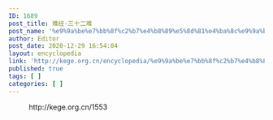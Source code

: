 ```yaml
---
ID: 1689
post_title: 难经·三十二难
post_name: '%e9%9a%be%e7%bb%8f%c2%b7%e4%b8%89%e5%8d%81%e4%ba%8c%e9%9a%be'
author: Editor
post_date: 2020-12-29 16:54:04
layout: encyclopedia
link: 'http://kege.org.cn/encyclopedia/%e9%9a%be%e7%bb%8f%c2%b7%e4%b8%89%e5%8d%81%e4%ba%8c%e9%9a%be'
published: true
tags: [ ]
categories: [ ]
---
```

<!-- wp:embed {"url":"http://kege.org.cn/1553","type":"wp-embed","providerNameSlug":"kege-org-cn","className":""} -->
<figure class="wp-block-embed is-type-wp-embed is-provider-kege-org-cn wp-block-embed-kege-org-cn"><div class="wp-block-embed__wrapper">
http://kege.org.cn/1553
</div></figure>
<!-- /wp:embed -->